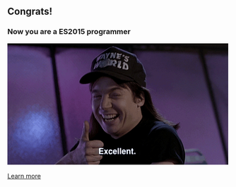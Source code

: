 ## Congrats! 

### Now you are a ES2015 programmer

![](images/wayne.gif)

[Learn more](http://es6-features.org/)

